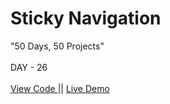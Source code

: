 # Sticky Navigation
"50 Days, 50 Projects"
<br>
<br>
DAY - 26
<br> 
<br>
<a href="https://github.com/pushpakumari5117/stickyNavigation"> View Code </a>
||
<a href="https://pushpakumari5117.github.io/stickyNavigation/"> Live Demo </a>
